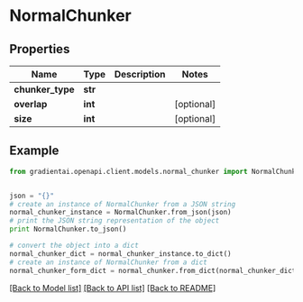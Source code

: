 # NormalChunker


## Properties
Name | Type | Description | Notes
------------ | ------------- | ------------- | -------------
**chunker_type** | **str** |  | 
**overlap** | **int** |  | [optional] 
**size** | **int** |  | [optional] 

## Example

```python
from gradientai.openapi.client.models.normal_chunker import NormalChunker


json = "{}"
# create an instance of NormalChunker from a JSON string
normal_chunker_instance = NormalChunker.from_json(json)
# print the JSON string representation of the object
print NormalChunker.to_json()

# convert the object into a dict
normal_chunker_dict = normal_chunker_instance.to_dict()
# create an instance of NormalChunker from a dict
normal_chunker_form_dict = normal_chunker.from_dict(normal_chunker_dict)
```
[[Back to Model list]](../README.md#documentation-for-models) [[Back to API list]](../README.md#documentation-for-api-endpoints) [[Back to README]](../README.md)


